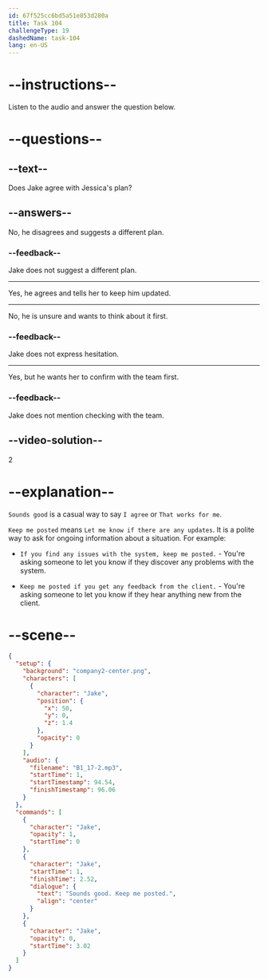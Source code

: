 ```yaml
---
id: 67f525cc6bd5a51e853d280a
title: Task 104
challengeType: 19
dashedName: task-104
lang: en-US
---
```


<!-- (audio) Jake: Sounds good. Keep me posted. -->

# --instructions--

Listen to the audio and answer the question below.

# --questions--

## --text--

Does Jake agree with Jessica's plan?

## --answers--

No, he disagrees and suggests a different plan.

### --feedback--

Jake does not suggest a different plan.

---

Yes, he agrees and tells her to keep him updated.

---

No, he is unsure and wants to think about it first.

### --feedback--

Jake does not express hesitation.

---

Yes, but he wants her to confirm with the team first.

### --feedback--

Jake does not mention checking with the team.

## --video-solution--

2

# --explanation--

`Sounds good` is a casual way to say `I agree` or `That works for me`.

`Keep me posted` means `Let me know if there are any updates`. It is a polite way to ask for ongoing information about a situation. For example:

- `If you find any issues with the system, keep me posted.` - You're asking someone to let you know if they discover any problems with the system.

- `Keep me posted if you get any feedback from the client.` - You're asking someone to let you know if they hear anything new from the client.

# --scene--

```json
{
  "setup": {
    "background": "company2-center.png",
    "characters": [
      {
        "character": "Jake",
        "position": {
          "x": 50,
          "y": 0,
          "z": 1.4
        },
        "opacity": 0
      }
    ],
    "audio": {
      "filename": "B1_17-2.mp3",
      "startTime": 1,
      "startTimestamp": 94.54,
      "finishTimestamp": 96.06
    }
  },
  "commands": [
    {
      "character": "Jake",
      "opacity": 1,
      "startTime": 0
    },
    {
      "character": "Jake",
      "startTime": 1,
      "finishTime": 2.52,
      "dialogue": {
        "text": "Sounds good. Keep me posted.",
        "align": "center"
      }
    },
    {
      "character": "Jake",
      "opacity": 0,
      "startTime": 3.02
    }
  ]
}
```
